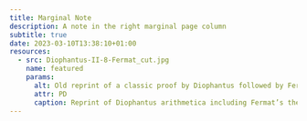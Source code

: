 ```yaml
---
title: Marginal Note
description: A note in the right marginal page column
subtitle: true
date: 2023-03-10T13:38:10+01:00
resources:
  - src: Diophantus-II-8-Fermat_cut.jpg
    name: featured
    params:
      alt: Old reprint of a classic proof by Diophantus followed by Fermat’s famous last conjecture
      attr: PD
      caption: Reprint of Diophantus arithmetica including Fermat’s theorem
---
```

